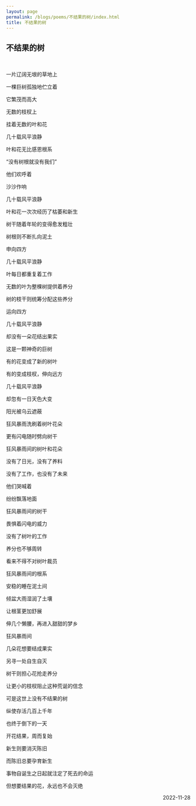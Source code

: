 ```yaml
---
layout: page
permalink: /blogs/poems/不结果的树/index.html
title: 不结果的树
---
```


## 不结果的树
<br>

一片辽阔无垠的草地上

一棵巨树孤独地伫立着

它繁茂而高大

无数的枝杈上

挂着无数的叶和花

几十载风平浪静

叶和花无比感恩根系

“没有树根就没有我们”

他们欢呼着

沙沙作响

几十载风平浪静

叶和花一次次经历了枯萎和新生

树干随着年轮的变得愈发粗壮

树根则不断扎向泥土

申向四方

几十载风平浪静

叶每日都重复着工作

无数的叶为整棵树提供着养分

树的枝干则统筹分配这些养分

运向四方

几十载风平浪静

却没有一朵花结出果实

这是一颗神奇的巨树

有的花变成了新的树叶

有的变成枝杈，伸向远方

几十载风平浪静

却忽有一日天色大变

阳光被乌云遮蔽

狂风暴雨洗刷着树叶花朵

更有闪电随时劈向树干

狂风暴雨间的树叶和花朵

没有了日光，没有了养料

没有了工作，也没有了未来

他们哭喊着

纷纷飘落地面

狂风暴雨间的树干

畏惧着闪电的威力

没有了树叶的工作

养分也不够周转

看来不得不对树叶裁员

狂风暴雨间的根系

安稳的睡在泥土间

倾盆大雨湿润了土壤

让根茎更加舒展

伸几个懒腰，再进入甜甜的梦乡

狂风暴雨间

几朵花想要结成果实

另寻一处自生自灭

树干则担心花抢走养分

让更小的枝杈阻止这种荒诞的信念

可是这世上没有不结果的树

纵使存活几百上千年

也终于倒下的一天

开花结果，周而复始

新生则要消灭陈旧

而陈旧总要孕育新生

事物自诞生之日起就注定了死去的命运

但想要结果的花，永远也不会灭绝

<p align="right">2022-11-28</p>
